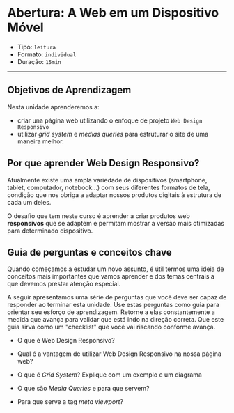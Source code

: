 # Abertura: A Web em um Dispositivo Móvel

- Tipo: `leitura`
- Formato: `individual`
- Duração: `15min`

***

## Objetivos de Aprendizagem

Nesta unidade aprenderemos a:

- criar una página web utilizando o enfoque de projeto `Web Design Responsivo`
- utilizar *grid system* e *medias queries* para estruturar o site de uma maneira melhor.

## Por que aprender Web Design Responsivo?

Atualmente existe uma ampla variedade de dispositivos (smartphone, tablet, computador, notebook...) com seus diferentes formatos de tela, condição que nos obriga a adaptar nossos produtos digitais à estrutura de cada um deles.

O desafio que tem neste curso é aprender a criar produtos web **responsivos** que se adaptem e permitam mostrar a versão mais otimizadas para determinado dispositivo.

## Guia de perguntas e conceitos chave

Quando começamos a estudar um novo assunto, é útil termos uma ideia de conceitos mais importantes que vamos aprender e dos temas centrais a que devemos prestar atenção especial.

A seguir apresentamos uma série de perguntas que você deve ser capaz de responder ao terminar esta unidade. Use estas perguntas como guia para orientar seu esforço de aprendizagem. Retorne a elas constantemente a medida que avança para validar que está indo na direção correta. Que este guia sirva como um "checklist" que você vai riscando conforme avança.

- O que é Web Design Responsivo?

- Qual é a vantagem de utilizar Web Design Responsivo na nossa página web?

- O que é *Grid System*? Explique com um exemplo e um diagrama

- O que são *Media Queries* e para que servem?

- Para que serve a tag *meta viewport*?
